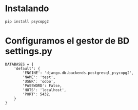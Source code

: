 
# Instalando

```
pip install psycopg2
```

# Configuramos el gestor de BD settings.py
```
DATABASES = {
    'default': {
        'ENGINE': 'django.db.backends.postgresql_psycopg2',
        'NAME': 'test',
        'USER': 'odoo',
        'PASSWORD': False,
        'HOTS': 'localhost',
        'PORT': 5432,
    }
}
```
